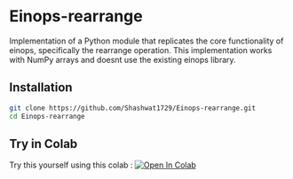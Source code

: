 # Einops-rearrange

Implementation of a Python module that replicates the core functionality of einops, specifically the rearrange operation. This implementation works with NumPy arrays and doesnt use the existing einops library.

## Installation

```bash
git clone https://github.com/Shashwat1729/Einops-rearrange.git
cd Einops-rearrange
```

## Try in Colab
Try this yourself using this colab :
[![Open In Colab](https://colab.research.google.com/assets/colab-badge.svg)](https://colab.research.google.com/github/Shashwat1729/Einops-rearrange/blob/main/test_einops.ipynb) 
